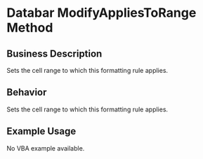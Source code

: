 # Databar ModifyAppliesToRange Method

## Business Description
Sets the cell range to which this formatting rule applies.

## Behavior
Sets the cell range to which this formatting rule applies.

## Example Usage
No VBA example available.